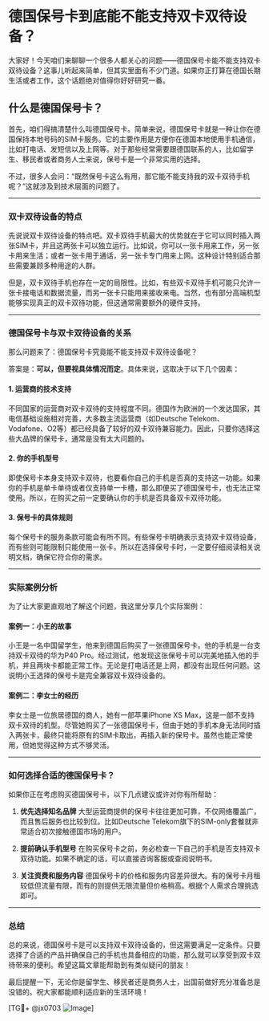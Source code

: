 # 德国保号卡到底能不能支持双卡双待设备？

大家好！今天咱们来聊聊一个很多人都关心的问题——德国保号卡能不能支持双卡双待设备？这事儿听起来简单，但其实里面有不少门道。如果你正打算在德国长期生活或者工作，这个话题绝对值得你好好研究一番。

## 什么是德国保号卡？

首先，咱们得搞清楚什么叫德国保号卡。简单来说，德国保号卡就是一种让你在德国保持本地号码的SIM卡服务。它的主要作用是方便你在德国本地使用手机通信，比如打电话、发短信以及上网等。对于那些经常需要跟德国联系的人，比如留学生、移民者或者商务人士来说，保号卡是一个非常实用的选择。

不过，很多人会问：“既然保号卡这么有用，那它能不能支持我的双卡双待手机呢？”这就涉及到技术层面的问题了。

---

### 双卡双待设备的特点

先说说双卡双待设备的特点吧。双卡双待手机最大的优势就在于它可以同时插入两张SIM卡，并且这两张卡可以独立运行。比如说，你可以一张卡用来工作，另一张卡用来生活；或者一张卡用于通话，另一张卡专门用来上网。这种设计特别适合那些需要兼顾多种用途的人群。

但是，双卡双待手机也存在一定的局限性。比如，有些双卡双待手机可能只允许一张卡接电话和数据流量，而另一张卡只能用来接收来电。当然，也有部分高端机型能够实现真正的双卡双待功能，但这通常需要额外的硬件支持。

---

### 德国保号卡与双卡双待设备的关系

那么问题来了：德国保号卡究竟能不能支持双卡双待设备呢？

答案是：**可以，但要视具体情况而定**。具体来说，这取决于以下几个因素：

#### 1. **运营商的技术支持**
   不同国家的运营商对双卡双待的支持程度不同。德国作为欧洲的一个发达国家，其电信基础设施相对完善，大多数主流运营商（如Deutsche Telekom、Vodafone、O2等）都已经具备了较好的双卡双待兼容能力。因此，只要你选择这些大品牌的保号卡，通常是没有太大问题的。

#### 2. **你的手机型号**
   即使保号卡本身支持双卡双待，也要看你自己的手机是否真的支持这一功能。如果你的手机是单卡单待或者仅支持单一卡槽，那么即便买了德国保号卡，也无法正常使用。所以，在购买之前一定要确认你的手机是否具备双卡双待功能。

#### 3. **保号卡的具体规则**
   每个保号卡的服务条款可能会有所不同。有些保号卡明确表示支持双卡双待设备，而有些则可能限制只能使用一张卡。所以在选择保号卡时，一定要仔细阅读相关说明文档，确保它符合你的需求。

---

### 实际案例分析

为了让大家更直观地了解这个问题，我这里分享几个实际案例：

#### 案例一：小王的故事
小王是一名中国留学生，他来到德国后购买了一张德国保号卡。他的手机是一台支持双卡双待的华为P40 Pro。经过测试，他发现这张保号卡可以完美地插入他的手机，并且两块卡都能正常工作。无论是打电话还是上网，都没有出现任何问题。这说明小王选择的保号卡是完全兼容双卡双待设备的。

#### 案例二：李女士的经历
李女士是一位旅居德国的商人，她有一部苹果iPhone XS Max，这是一部不支持双卡双待的机型。尽管她购买了一张德国保号卡，但由于她的手机本身无法同时插入两张卡，最终只能将原有的SIM卡取出，再插入新的保号卡。虽然也能正常使用，但她觉得这种方式不够灵活。

---

### 如何选择合适的德国保号卡？

如果你正在考虑购买德国保号卡，以下几点建议或许对你有所帮助：

1. **优先选择知名品牌**
   大型运营商提供的保号卡往往更加可靠，不仅网络覆盖广，而且售后服务也比较到位。比如Deutsche Telekom旗下的SIM-only套餐就非常适合初次接触德国市场的用户。

2. **提前确认手机型号**
   在购买保号卡之前，务必检查一下自己的手机是否支持双卡双待功能。如果不确定的话，可以直接咨询客服或查阅说明书。

3. **关注资费和服务内容**
   德国保号卡的价格和服务内容差异很大。有的保号卡月租较低但流量有限，而有的则提供无限流量但价格稍高。根据个人需求合理挑选即可。

---

### 总结

总的来说，德国保号卡是可以支持双卡双待设备的，但这需要满足一定条件。只要选择了合适的产品并确保自己的手机也具备相应的功能，那么就可以享受到双卡双待带来的便利。希望这篇文章能帮助到有类似疑问的朋友！

最后提醒一下，无论你是留学生、移民者还是商务人士，出国前做好充分准备总是没错的。祝大家都能顺利适应新的生活环境！

[TG💪+ @jx0703 ![Image](https://github.com/user-attachments/assets/dbca1d08-cadb-493c-b0ec-ad6f7a83f270)]